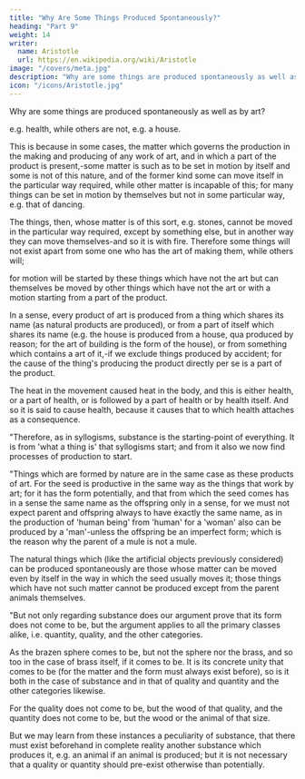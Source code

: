 ```yaml
---
title: "Why Are Some Things Produced Spontaneously?"
heading: "Part 9"
weight: 14
writer:
  name: Aristotle 
  url: https://en.wikipedia.org/wiki/Aristotle
image: "/covers/meta.jpg"
description: "Why are some things are produced spontaneously as well as by art?"
icon: "/icons/Aristotle.jpg"
---
```



Why are some things are produced spontaneously as well as by art?

e.g. health, while others are not, e.g. a house. 

This is because in some cases, the matter which governs the production in the making and producing of any work of art, and in which a part of the product is present,-some matter is such as to be set in motion by itself and some is not of this nature, and of the former kind some can move itself in the particular way required, while other matter is incapable of this; for many things can be set in motion by themselves but not in some particular way, e.g. that of dancing. 

The things, then, whose matter is of this sort, e.g. stones, cannot be moved in the particular way required, except by something else, but in another way they can move themselves-and so it is with fire. Therefore some things will not exist apart from some one who has the art of making them, while others will;

for motion will be started by these things which have not the art but can themselves be moved by other things which have not the art or with a motion starting from a part of the product.

In a sense, every product of art is produced from a thing which shares its name (as natural products are produced), or from a part of itself which shares its name (e.g. the house is produced from a house, qua produced by reason; for the art of building is the form of the house), or from something which contains a art of it,-if we exclude things produced by accident; for the cause of the thing's producing the product directly per se is a part of the product. 

The heat in the movement caused heat in the body, and this is either health, or a part of health, or is followed by a part of health or by health itself. And so it is said to cause health, because it causes that to which health attaches as a consequence.

"Therefore, as in syllogisms, substance is the starting-point of everything. It is from 'what a thing is' that syllogisms start; and from it also we now find processes of production to start.

"Things which are formed by nature are in the same case as these products of art. For the seed is productive in the same way as the things that work by art; for it has the form potentially, and that from which the seed comes has in a sense the same name as the offspring only in a sense, for we must not expect parent and offspring always to have exactly the same name, as in the production of 'human being' from 'human' for a 'woman' also can be produced by a 'man'-unless the offspring be an imperfect form; which is the reason why the parent of a mule is not a mule. 

The natural things which (like the artificial objects previously considered) can be produced spontaneously are those whose matter can be moved even by itself in the way in which the seed usually moves it; those things which have not such matter cannot be produced except from the parent animals themselves.

"But not only regarding substance does our argument prove that its form does not come to be, but the argument applies to all the primary classes alike, i.e. quantity, quality, and the other categories. 

As the brazen sphere comes to be, but not the sphere nor the brass, and so too in the case of brass itself, if it comes to be. It is its concrete unity that comes to be (for the matter and the form must always exist before), so is it both in the case of substance and in that of quality and quantity and the other categories likewise.

For the quality does not come to be, but the wood of that quality, and the quantity does not come to be, but the wood or the animal of that size.

But we may learn from these instances a peculiarity of substance, that there must exist beforehand in complete reality another substance which produces it, e.g. an animal if an animal is produced; but it is not necessary that a quality or quantity should pre-exist otherwise than potentially.